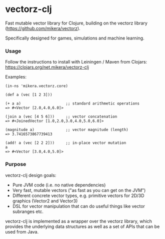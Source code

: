 vectorz-clj
===========

Fast mutable vector library for Clojure, building on the vectorz library (https://github.com/mikera/vectorz).

Specifically designed for games, simulations and machine learning.

### Usage

Follow the instructions to install with Leiningen / Maven from Clojars: https://clojars.org/net.mikera/vectorz-clj

Examples:

    (in-ns 'mikera.vectorz.core)

    (def a (vec [1 2 3]))

    (+ a a)                    ;; standard arithmetic operations 
    => #<Vector [2.0,4.0,6.0]>
    
    (join a (vec [4 5 6]))     ;; vector concatenation
    => #<JoinedVector [1.0,2.0,3.0,4.0,5.0,6.0]>

    (magnitude a)              ;; vector magnitude (length)
    => 3.7416573867739413
    
    (add! a (vec [2 2 2]))     ;; in-place vector mutation
    a
    => #<Vector [3.0,4.0,5.0]>
    
### Purpose

vectorz-clj design goals:

 - Pure JVM code (i.e. no native dependencies)
 - Very fast, mutable vectors ("as fast as you can get on the JVM")
 - Different concrete vector types, e.g. primitive vectors for 2D/3D graphics (Vector2 and Vector3)
 - DSL for vector manipulation that can do useful things like vector subranges etc.
 
 vectorz-clj is implemented as a wrapper over the vectorz library, which provides the underlying data structures as well as a set of APIs that can be used from Java.